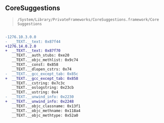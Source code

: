 ## CoreSuggestions

> `/System/Library/PrivateFrameworks/CoreSuggestions.framework/CoreSuggestions`

```diff

-1276.10.3.0.0
-  __TEXT.__text: 0x87f44
+1276.14.0.2.0
+  __TEXT.__text: 0x87f70
   __TEXT.__auth_stubs: 0xe20
   __TEXT.__objc_methlist: 0x9c74
   __TEXT.__const: 0x858
   __TEXT.__dlopen_cstrs: 0x74
-  __TEXT.__gcc_except_tab: 0x85c
+  __TEXT.__gcc_except_tab: 0x858
   __TEXT.__cstring: 0x7c3c
   __TEXT.__oslogstring: 0x23cb
   __TEXT.__ustring: 0x4
-  __TEXT.__unwind_info: 0x2230
+  __TEXT.__unwind_info: 0x2248
   __TEXT.__objc_classname: 0x13f1
   __TEXT.__objc_methname: 0x118a4
   __TEXT.__objc_methtype: 0x52a0

```
